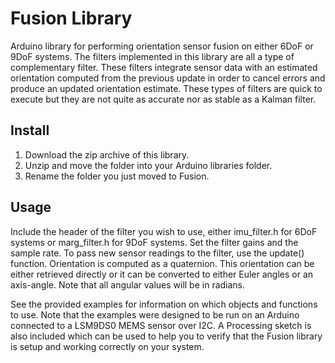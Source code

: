 # Fusion Library

Arduino library for performing orientation sensor fusion on either 6DoF or
9DoF systems. The filters implemented in this library are all a type of
complementary filter. These filters integrate sensor data with an estimated
orientation computed from the previous update in order to cancel errors and
produce an updated orientation estimate. These types of filters are quick to
execute but they are not quite as accurate nor as stable as a Kalman filter.

## Install

1.  Download the zip archive of this library.
2.  Unzip and move the folder into your Arduino libraries folder.
3.  Rename the folder you just moved to Fusion.

## Usage

Include the header of the filter you wish to use, either imu_filter.h for 6DoF
systems or marg_filter.h for 9DoF systems. Set the filter gains and the sample
rate. To pass new sensor readings to the filter, use the update() function.
Orientation is computed as a quaternion. This orientation can be either
retrieved directly or it can be converted to either Euler angles or an
axis-angle. Note that all angular values will be in radians.

See the provided examples for information on which objects and functions to
use. Note that the examples were designed to be run on an Arduino connected to
a LSM9DS0 MEMS sensor over I2C. A Processing sketch is also included which can
be used to help you to verify that the Fusion library is setup and working
correctly on your system.

